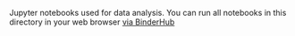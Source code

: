 Jupyter notebooks used for data analysis.
You can run all notebooks in this directory in your web browser [via BinderHub](https://mybinder.org/v2/gh/mmore500/conduit/HEAD?filepath=binder)
